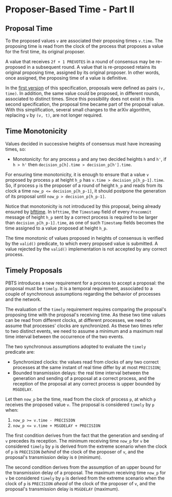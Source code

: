 # Proposer-Based Time - Part II

## Proposal Time

To the proposed values `v` are associated their proposing times `v.time`.
The proposing time is read from the clock of the process that proposes a value for the first time, its original proposer.

A value that receives `2f + 1 PREVOTES` in a round of consensus may be re-proposed in a subsequent round.
A value that is re-proposed retains its original proposing time, assigned by its original proposer.
In other words, once assigned, the proposing time of a value is definitive.

In the [first version]() of this specification, proposals were defined as pairs `(v, time)`.
In addition, the same value could be proposed, in different rounds, associated to distinct times.
Since this possibility does not exist in this second specification, the proposal time became part of the proposal value.
With this simplification, several small changes to the arXiv algorithm, replacing `v` by `(v, t)`, are not longer required.

## Time Monotonicity

Values decided in successive heights of consensus must have increasing times, so:

- Monotonicity: for any process `p` and any two decided heights `h` and `h'`, if `h > h'` then `decision_p[h].time > decision_p[h'].time`.

For ensuring time monotonicity, it is enough to ensure that a value `v` proposed by process `p` at height `h_p` has `v.time > decision_p[h_p-1].time`.
So, if process `p` is the proposer of a round of height `h_p` and reads from its clock a time `now_p <= decision_p[h_p-1]`,
it should postpone the generation of its proposal until `now_p > decision_p[h_p-1]`.

Notice that monotonicity is not introduced by this proposal, being already ensured by [bfttime]().
In `bfttime`, the `Timestamp` field of every `Precommit` message of height `h_p` sent by a correct process is required to be larger than `decision_p[h_p-1].time`, as one of such `Timestamp` fields becomes the time assigned to a value proposed at height `h_p`.

The time monotonic of values proposed in heights of consensus is verified by the `valid()` predicate, to which every proposed value is submitted.
A value rejected by the `valid()` implementation is not accepted by any correct process.

## Timely Proposals

PBTS introduces a new requirement for a process to accept a proposal: the proposal must be `timely`.
It is a temporal requirement, associated to a couple of synchronous assumptions regarding the behavior of processes and the network.

The evaluation of the `timely` requirement requires comparing the proposal's proposing time with the proposal's receiving time.
As these two time values can be read from different clocks, at different processes, we need to assume that processes' clocks are synchronized.
As these two times refer to two distinct events, we need to assume a minimum and a maximum real time interval between the occurrence of the two events.

The two synchronous assumptions adopted to evaluate the `timely` predicate are:
- Synchronized clocks: the values read from clocks of any two correct processes at the same instant of real time differ by at most `PRECISION`;
- Bounded transmission delays: the real time interval between the generation and sending of a proposal at a correct process, and the reception of the proposal at any correct process is upper bounded by `MSGDELAY`.

Let then `now_p` be the time, read from the clock of process `p`, at which `p` receives the proposed value `v`.
The proposal is considered `timely` by `p` when:
1. `now_p >= v.time - PRECISION`
1. `now_p <= v.time + MSGDELAY + PRECISION`

The first condition derives from the fact that the generation and sending of `v` precedes its reception.
The minimum receiving time `now_p` for `v` be considered `timely` by `p` is derived from the extreme scenario when
the clock of `p` is `PRECISION` *behind* of the clock of the proposer of `v`, and the proposal's transmission delay is `0` (minimum).

The second condition derives from the assumption of an upper bound for the transmission delay of a proposal.
The maximum receiving time `now_p` for `v` be considered `timely` by `p` is derived from the extreme scenario when
the clock of `p` is `PRECISION` *ahead* of the clock of the proposer of `v`, and the proposal's transmission delay is `MSGDELAY` (maximum).
